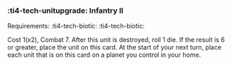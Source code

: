 ### :ti4-tech-unitupgrade: **Infantry II**

Requirements: :ti4-tech-biotic: :ti4-tech-biotic:

Cost 1(x2), Combat 7.
After this unit is destroyed, roll 1 die.
If the result is 6 or greater, place the unit on this card.
At the start of your next turn, place each unit that is on this card on a planet you control in your home.
